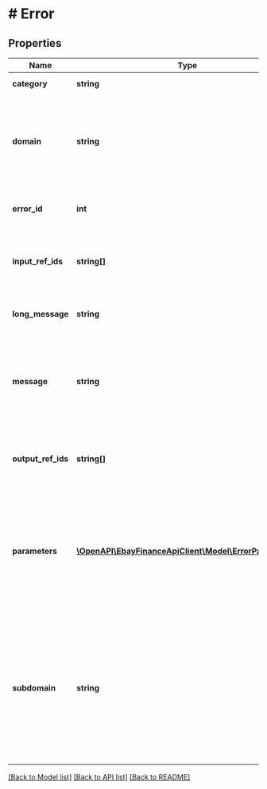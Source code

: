 # # Error

## Properties

Name | Type | Description | Notes
------------ | ------------- | ------------- | -------------
**category** | **string** | Identifies the type of erro. | [optional]
**domain** | **string** | Name for the primary system where the error occurred. This is relevant for application errors. | [optional]
**error_id** | **int** | A unique number to identify the error. | [optional]
**input_ref_ids** | **string[]** | An array of request elements most closely associated to the error. | [optional]
**long_message** | **string** | A more detailed explanation of the error. | [optional]
**message** | **string** | Information on how to correct the problem, in the end user&#39;s terms and language where applicable. | [optional]
**output_ref_ids** | **string[]** | An array of request elements most closely associated to the error. | [optional]
**parameters** | [**\OpenAPI\EbayFinanceApiClient\Model\ErrorParameter[]**](ErrorParameter.md) | An array of name/value pairs that describe details the error condition. These are useful when multiple errors are returned. | [optional]
**subdomain** | **string** | Further helps indicate which subsystem the error is coming from. System subcategories include: Initialization, Serialization, Security, Monitoring, Rate Limiting, etc. | [optional]

[[Back to Model list]](../../README.md#models) [[Back to API list]](../../README.md#endpoints) [[Back to README]](../../README.md)
